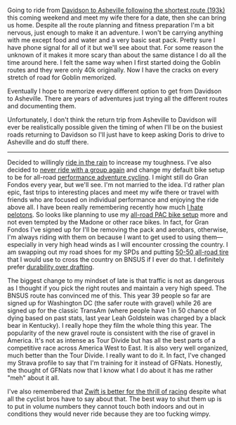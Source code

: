 Going to ride from [Davidson to Asheville following the shortest route (193k)](../Fitness/Davidson%20to%20Asheville%20(Shortest).md) this coming weekend and meet my wife there for a date, then she can bring us home. Despite all the route planning and fitness preparation I'm a bit nervous, just enough to make it an adventure. I won't be carrying anything with me except food and water and a very basic seat pack. Pretty sure I have phone signal for all of it but we'll see about that. For some reason the unknown of it makes it more scary than about the same distance I do all the time around here. I felt the same way when I first started doing the Goblin routes and they were only 40k originally. Now I have the cracks on every stretch of road for Goblin memorized. 

Eventually I hope to memorize every different option to get from Davidson to Asheville. There are years of adventures just trying all the different routes and documenting them. 

Unfortunately, I don't think the return trip from Asheville to Davidson will ever be realistically possible given the timing of when I'll be on the busiest roads returning to Davidson so I'll just have to keep asking Doris to drive to Asheville and do stuff there.

----

Decided to willingly [ride in the rain](../Fitness/Riding%20in%20the%20rain?.md) to increase my toughness. I've also decided to [never ride with a group again](../Fitness/I%20hate%20pelotons.md) and change my default bike setup to be for all-road [performance adventure cycling](../Fitness/Performance%20adventure%20cycling%20FTW.md). I might still do Gran Fondos every year, but we'll see. I'm not married to the idea. I'd rather plan epic, fast trips to interesting places and meet my wife there or travel with friends who are focused on individual performance and enjoying the ride above all. I have been really remembering recently how much [I hate pelotons](../Fitness/I%20hate%20pelotons.md). So looks like planning to use my [all-road PAC bike setup](../Fitness/All-road%20PAC%20bike%20setup.md) more and not even tempted by the Madone or other race bikes. In fact, for Gran Fondos I've signed up for I'll be removing the pack and aerobars, otherwise, I'm always riding with them on because I want to get used to using them—especially in very high head winds as I will encounter crossing the country. I am swapping out my road shoes for my SPDs and putting [50-50 all-road tire](../Fitness/Best%2050-50%20all-road%20tire.md) that I would use to cross the country on BNSUS if I ever do that. I definitely prefer [durability over drafting](../Fitness/Durability%20over%20drafting.md).

The biggest change to my mindset of late is that traffic is not as dangerous as I thought if you pick the right routes and maintain a very high speed. The BNSUS route has convinced me of this. This year 39 people so far are signed up for Washington DC (the safer route with gravel) while 26 are signed up for the classic TransAm (where people have 1 in 50 chance of dying based on past stats, last year Leah Goldstein was charged by a black bear in Kentucky). I really hope they film the whole thing this year. The popularity of the new gravel route is consistent with the rise of gravel in America. It's not as intense as Tour Divide but has all the best parts of a competitive race across America West to East. It is also very well organized, much better than the Tour Divide. I really want to do it. In fact, I've changed my Strava profile to say that I'm training for it instead of GFNats. Honestly, the thought of GFNats now that I know what I do about it has me rather "meh" about it all.

I've also remembered that [Zwift is better for the thrill of racing](../Fitness/Fast%20in%20Zwift,%20Steady%20IRL.md) despite what all the cyclist bros have to say about that. The best way to shut them up is to put in volume numbers they cannot touch both indoors and out in conditions they would never ride because they are too fucking wimpy.